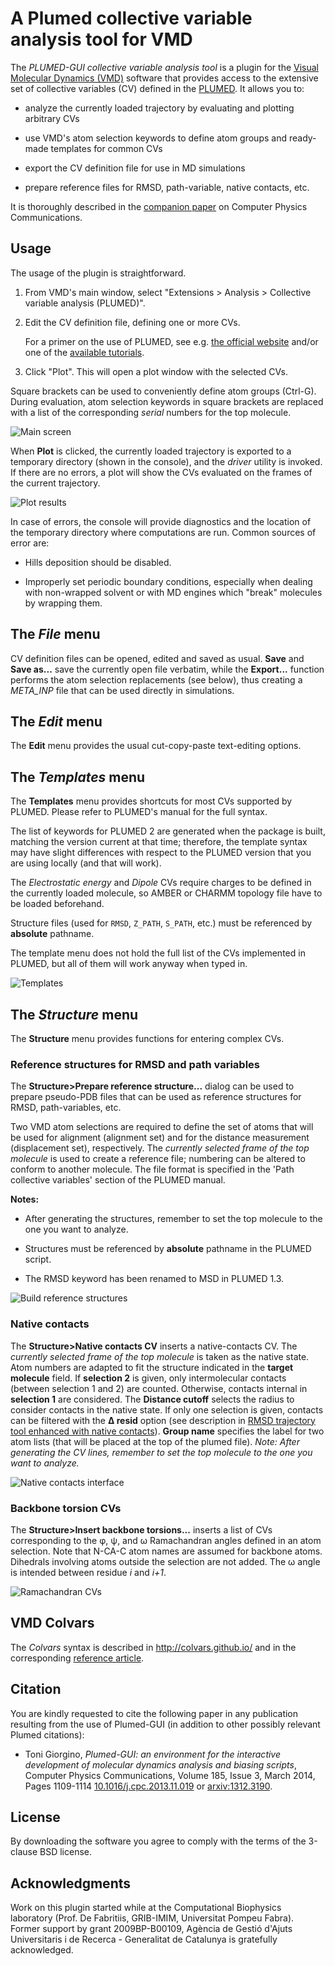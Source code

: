 A Plumed collective variable analysis tool for VMD
==================================================

The *PLUMED-GUI collective variable analysis tool* is a plugin for the
[Visual Molecular Dynamics (VMD)](http://www.ks.uiuc.edu/Research/vmd/)
software that provides access to the extensive set of collective
variables (CV) defined in the [PLUMED](http://www.plumed.org/). It
allows you to:

-   analyze the currently loaded trajectory by evaluating and plotting
    arbitrary CVs

-   use VMD's atom selection keywords to define atom groups and
    ready-made templates for common CVs

-   export the CV definition file for use in MD simulations

-   prepare reference files for RMSD, path-variable, native contacts,
    etc.

It is thoroughly described in the
[companion paper](http://arxiv.org/abs/1312.3190) on Computer Physics
Communications.




Usage
-----

The usage of the plugin is straightforward.

1.  From VMD's main window, select "Extensions \> Analysis \> Collective
    variable analysis (PLUMED)".

2.  Edit the CV definition file, defining one or more CVs.

    For a primer on the use of PLUMED, see e.g.
    [the official website](http://www.plumed.org/) and/or one
	of the [available tutorials](http://plumed.github.io/doc-v2.1/user-doc/html/tutorials.html).

3.  Click "Plot". This will open a plot window with the selected CVs.

Square brackets can be used to conveniently define atom groups (Ctrl-G).
During evaluation, atom selection keywords in square brackets are
replaced with a list of the corresponding *serial* numbers for the top
molecule.

![Main screen](plumedgui_main.png)

When **Plot** is clicked, the currently loaded trajectory is exported to
a temporary directory (shown in the console), and the *driver* utility
is invoked. If there are no errors, a plot will show the CVs evaluated
on the frames of the current trajectory.


![Plot results](plumedgui_multiplot.png)


In case of errors, the console will provide
diagnostics and the location of the temporary directory where
computations are run. Common sources of error are:

-   Hills deposition should be disabled.

-   Improperly set periodic boundary conditions, especially when dealing
    with non-wrapped solvent or with MD engines which "break" molecules
    by wrapping them.



The *File* menu
-------------

CV definition files can be opened, edited and saved as usual. **Save**
and **Save as...** save the currently open file verbatim, while the
**Export...** function performs the atom selection replacements (see
below), thus creating a *META\_INP* file that can be used directly in
simulations.



The *Edit* menu
-------------

The **Edit** menu provides the usual cut-copy-paste text-editing
options.



The *Templates* menu
------------------

The **Templates** menu provides shortcuts for most CVs supported by
PLUMED. Please refer to PLUMED's manual for the full syntax.

The list of keywords for PLUMED 2 are generated when the package is
built, matching the version current at that time; therefore, the
template syntax may have slight differences with respect to the PLUMED
version that you are using locally (and that will work).

The *Electrostatic energy* and *Dipole* CVs require charges to be
defined in the currently loaded molecule, so AMBER or CHARMM topology
file have to be loaded beforehand.

Structure files (used for `RMSD`, `Z_PATH`, `S_PATH`, etc.) must be
referenced by **absolute** pathname.

The template menu does not hold the full list of the CVs implemented in
PLUMED, but all of them will work anyway when typed in.

![Templates](plumedgui_templates.png)



The *Structure* menu
------------------

The **Structure** menu provides functions for entering complex CVs.


### Reference structures for RMSD and path variables

The **Structure>Prepare reference structure...** dialog can be used to
prepare pseudo-PDB files that can be used as reference structures for
RMSD, path-variables, etc.

Two VMD atom selections are required to define the set of atoms that
will be used for alignment (alignment set) and for the distance
measurement (displacement set), respectively. The *currently selected
frame of the top molecule* is used to create a reference file;
numbering can be altered to conform to another molecule. The file
format is specified in the 'Path collective variables' section of the
PLUMED manual.

**Notes:**

-   After generating the structures, remember to set the top molecule to
    the one you want to analyze.

-   Structures must be referenced by **absolute** pathname in the PLUMED
    script.

-   The RMSD keyword has been renamed to MSD in PLUMED 1.3.

![Build reference structures](plumedgui_reference.png)


### Native contacts

The **Structure>Native contacts CV** inserts a native-contacts CV. The
*currently selected frame of the top molecule* is taken as the native
state. Atom numbers are adapted to fit the structure indicated in the
**target molecule** field. If **selection 2** is given, only
intermolecular contacts (between selection 1 and 2) are counted.
Otherwise, contacts internal in **selection 1** are considered. The
**Distance cutoff** selects the radius to consider contacts in the
native state. If only one selection is given, contacts can be filtered
with the **Δ resid** option (see description in [RMSD trajectory tool
enhanced with native
contacts](http://www.multiscalelab.org/utilities/RMSDTTNC)).
**Group name** specifies the label for two atom lists (that will be
placed at the top of the plumed file). *Note: After generating the CV
lines, remember to set the top molecule to the one you want to analyze.*

![Native contacts interface](plumedgui_nc.png)


### Backbone torsion CVs

The **Structure>Insert backbone torsions...** inserts a list of CVs
corresponding to the φ, ψ, and ω Ramachandran angles defined in an
atom selection. Note that N-CA-C atom names are assumed for backbone
atoms.  Dihedrals involving atoms outside the selection are not
added. The ω angle is intended between residue *i* and *i+1*.

![Ramachandran CVs](plumedgui_rama.png)



VMD Colvars
-----------

The *Colvars* syntax is described in http://colvars.github.io/ and in the corresponding [reference article](http://dx.doi.org/10.1080/00268976.2013.813594).



Citation
--------

You are kindly requested to cite the following paper in any publication
resulting from the use of Plumed-GUI (in addition to other possibly
relevant Plumed citations):

-   Toni Giorgino, *Plumed-GUI: an environment for the interactive
    development of molecular dynamics analysis and biasing scripts*,
    Computer Physics Communications, Volume 185, Issue 3, March 2014,
    Pages 1109-1114
    [10.1016/j.cpc.2013.11.019](http://dx.doi.org/10.1016/j.cpc.2013.11.019)
    or [arxiv:1312.3190](http://arxiv.org/abs/1312.3190).



License
-------

By downloading the software you agree to comply with the terms of the
3-clause BSD license.



Acknowledgments
---------------

Work on this plugin started while at the Computational Biophysics
laboratory (Prof. De Fabritiis, GRIB-IMIM, Universitat Pompeu
Fabra). Former support by grant 2009BP-B00109, Agència de Gestió
d'Ajuts Universitaris i de Recerca - Generalitat de Catalunya is
gratefully acknowledged.
